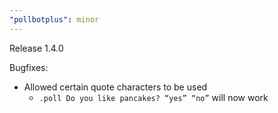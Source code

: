 ```yaml
---
"pollbotplus": minor
---
```


Release 1.4.0

Bugfixes:

-   Allowed certain quote characters to be used
    -   `.poll Do you like pancakes? “yes” “no”` will now work
